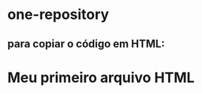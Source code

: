 # one-repository

para copiar o código em HTML:
---
<html>
  <h1>Meu primeiro arquivo HTML</h1>
</html>
